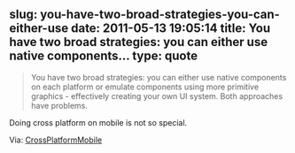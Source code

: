 slug: you-have-two-broad-strategies-you-can-either-use
date: 2011-05-13 19:05:14
title: You have two broad strategies: you can either use native components...
type: quote
---

> You have two broad strategies: you can either use native components on each platform or emulate components using more primitive graphics - effectively creating your own UI system. Both approaches have problems.

Doing cross platform on mobile is not so special.

 Via: [CrossPlatformMobile](http://martinfowler.com/bliki/CrossPlatformMobile.html)
